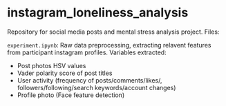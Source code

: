 # instagram_loneliness_analysis

Repository for social media posts and mental stress analysis project. Files: 

`experiment.ipynb`: Raw data preprocessing, extracting relavent features from participant instagram profiles. Variables extracted:
  - Post photos HSV values
  - Vader polarity score of post titles
  - User activity (frequency of posts/comments/likes/, followers/following/search keywords/account changes)
  - Profile photo (Face feature detection)
